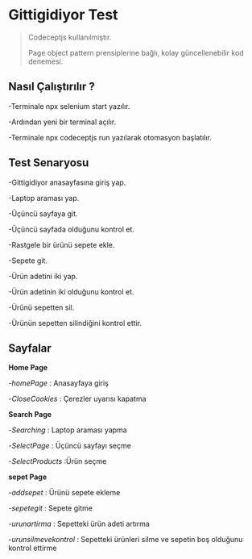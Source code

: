 # Gittigidiyor Test
> Codeceptjs kullanılmıştır.
> 
> Page object pattern prensiplerine bağlı, kolay güncellenebilir kod denemesi.
> 


## Nasıl Çalıştırılır ?

-Terminale npx selenium start yazılır.

-Ardından yeni bir terminal açılır.

-Terminale npx codeceptjs run yazılarak otomasyon başlatılır.

## Test Senaryosu

-Gittigidiyor anasayfasına giriş yap.

-Laptop araması yap.

-Üçüncü sayfaya git.

-Üçüncü sayfada olduğunu kontrol et.

-Rastgele bir ürünü sepete ekle.

-Sepete git.

-Ürün adetini iki yap.

-Ürün adetinin iki olduğunu kontrol et.

-Ürünü sepetten sil.

-Ürünün sepetten silindiğini kontrol ettir.


## Sayfalar

**Home Page**

-*homePage* : Anasayfaya giriş

-*CloseCookies* : Çerezler uyarısı kapatma


**Search Page**

-*Searching* : Laptop araması yapma

-*SelectPage* : Üçüncü sayfayı seçme

-*SelectProducts* :Ürün seçme


**sepet Page**

-*addsepet* : Ürünü sepete ekleme

-*sepetegit* : Sepete gitme

-*urunartirma* : Sepetteki ürün adeti artırma

-*urunsilmevekontrol* : Sepetteki ürünleri silme ve sepetin boş olduğunu kontrol ettirme

